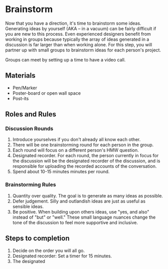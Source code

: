 # Brainstorm

Now that you have a direction, it's time to brainstorm some ideas. Generating ideas by yourself \(AKA – in a vacuum\) can be fairly difficult if you are new to this process. Even experienced designers benefit from working in groups because typically the array of ideas generated in a discussion is far larger than when working alone. For this step, you will partner up with small groups to brainstorm ideas for each person's project.

Groups can meet by setting up a time to have a video call.

## Materials

* Pen/Marker
* Poster-board or open wall space
* Post-its

## **Roles and Rules**

### Discussion Rounds

1. Introduce yourselves if you don't already all know each other.
2. There will be one brainstorming round for each person in the group.
3. Each round will focus on a different person's HMW question.
4. Designated recorder. For each round, the person currently in focus for the discussion will be the designated recorder of the discussion, and is responsible for uploading the recorded accounts of the conversation.
5. Spend about 10-15 minutes minutes per round.

### Brainstorming Rules

1. Quantity over quality. The goal is to generate as many ideas as possible.
2. Defer judgement. Silly and outlandish ideas are just as useful as sensible ideas.
3. Be positive. When building upon others ideas, use "yes, and also" instead of "but" or "well." These small language nuances change the tone of the discussion to feel more supportive and inclusive.

## Steps to completion

1. Decide on the order you will all go. 
2. Designated recorder: Set a timer for 15 minutes. 
3. The designated



